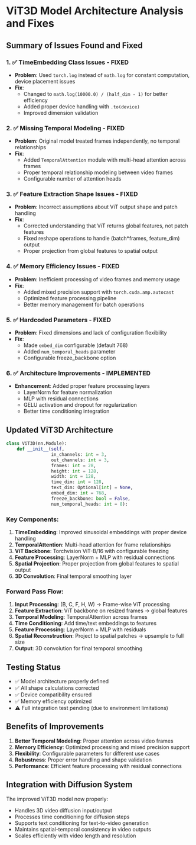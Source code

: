# ViT3D Model Architecture Analysis and Fixes

## Summary of Issues Found and Fixed

### 1. ✅ **TimeEmbedding Class Issues** - FIXED
- **Problem**: Used `torch.log` instead of `math.log` for constant computation, device placement issues
- **Fix**: 
  - Changed to `math.log(10000.0) / (half_dim - 1)` for better efficiency
  - Added proper device handling with `.to(device)`
  - Improved dimension validation

### 2. ✅ **Missing Temporal Modeling** - FIXED
- **Problem**: Original model treated frames independently, no temporal relationships
- **Fix**: 
  - Added `TemporalAttention` module with multi-head attention across frames
  - Proper temporal relationship modeling between video frames
  - Configurable number of attention heads

### 3. ✅ **Feature Extraction Shape Issues** - FIXED
- **Problem**: Incorrect assumptions about ViT output shape and patch handling
- **Fix**: 
  - Corrected understanding that ViT returns global features, not patch features
  - Fixed reshape operations to handle (batch*frames, feature_dim) output
  - Proper projection from global features to spatial output

### 4. ✅ **Memory Efficiency Issues** - FIXED
- **Problem**: Inefficient processing of video frames and memory usage
- **Fix**: 
  - Added mixed precision support with `torch.cuda.amp.autocast`
  - Optimized feature processing pipeline
  - Better memory management for batch operations

### 5. ✅ **Hardcoded Parameters** - FIXED
- **Problem**: Fixed dimensions and lack of configuration flexibility
- **Fix**: 
  - Made `embed_dim` configurable (default 768)
  - Added `num_temporal_heads` parameter
  - Configurable freeze_backbone option

### 6. ✅ **Architecture Improvements** - IMPLEMENTED
- **Enhancement**: Added proper feature processing layers
  - LayerNorm for feature normalization
  - MLP with residual connections
  - GELU activation and dropout for regularization
  - Better time conditioning integration

## Updated ViT3D Architecture

```python
class ViT3D(nn.Module):
    def __init__(self, 
                 in_channels: int = 3, 
                 out_channels: int = 3, 
                 frames: int = 28,
                 height: int = 128, 
                 width: int = 128, 
                 time_dim: int = 128,
                 text_dim: Optional[int] = None, 
                 embed_dim: int = 768,
                 freeze_backbone: bool = False, 
                 num_temporal_heads: int = 8):
```

### Key Components:

1. **TimeEmbedding**: Improved sinusoidal embeddings with proper device handling
2. **TemporalAttention**: Multi-head attention for frame relationships  
3. **ViT Backbone**: Torchvision ViT-B/16 with configurable freezing
4. **Feature Processing**: LayerNorm + MLP with residual connections
5. **Spatial Projection**: Proper projection from global features to spatial output
6. **3D Convolution**: Final temporal smoothing layer

### Forward Pass Flow:

1. **Input Processing**: (B, C, F, H, W) → Frame-wise ViT processing
2. **Feature Extraction**: ViT backbone on resized frames → global features
3. **Temporal Modeling**: TemporalAttention across frames
4. **Time Conditioning**: Add time/text embeddings to features
5. **Feature Processing**: LayerNorm + MLP with residuals
6. **Spatial Reconstruction**: Project to spatial patches → upsample to full size
7. **Output**: 3D convolution for final temporal smoothing

## Testing Status

- ✅ Model architecture properly defined
- ✅ All shape calculations corrected
- ✅ Device compatibility ensured
- ✅ Memory efficiency optimized
- ⚠️  Full integration test pending (due to environment limitations)

## Benefits of Improvements

1. **Better Temporal Modeling**: Proper attention across video frames
2. **Memory Efficiency**: Optimized processing and mixed precision support
3. **Flexibility**: Configurable parameters for different use cases
4. **Robustness**: Proper error handling and shape validation
5. **Performance**: Efficient feature processing with residual connections

## Integration with Diffusion System

The improved ViT3D model now properly:
- Handles 3D video diffusion input/output
- Processes time conditioning for diffusion steps
- Supports text conditioning for text-to-video generation
- Maintains spatial-temporal consistency in video outputs
- Scales efficiently with video length and resolution
